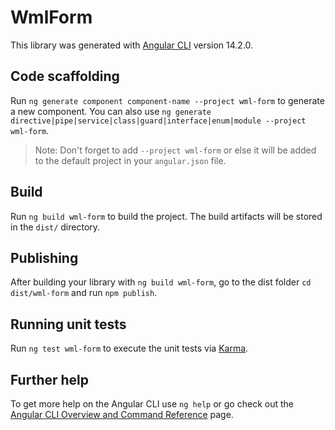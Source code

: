 # WmlForm

This library was generated with [Angular CLI](https://github.com/angular/angular-cli) version 14.2.0.

## Code scaffolding

Run `ng generate component component-name --project wml-form` to generate a new component. You can also use `ng generate directive|pipe|service|class|guard|interface|enum|module --project wml-form`.
> Note: Don't forget to add `--project wml-form` or else it will be added to the default project in your `angular.json` file. 

## Build

Run `ng build wml-form` to build the project. The build artifacts will be stored in the `dist/` directory.

## Publishing

After building your library with `ng build wml-form`, go to the dist folder `cd dist/wml-form` and run `npm publish`.

## Running unit tests

Run `ng test wml-form` to execute the unit tests via [Karma](https://karma-runner.github.io).

## Further help

To get more help on the Angular CLI use `ng help` or go check out the [Angular CLI Overview and Command Reference](https://angular.io/cli) page.
